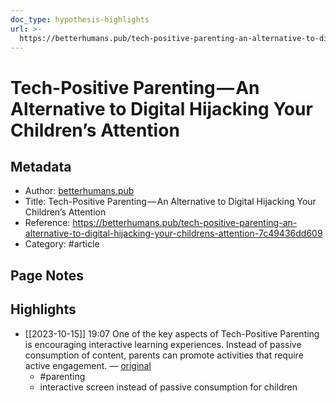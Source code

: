```yaml
---
doc_type: hypothesis-highlights
url: >-
  https://betterhumans.pub/tech-positive-parenting-an-alternative-to-digital-hijacking-your-childrens-attention-7c49436dd609
---
```


# Tech-Positive Parenting — An Alternative to Digital Hijacking Your Children’s Attention

## Metadata
- Author: [betterhumans.pub]()
- Title: Tech-Positive Parenting — An Alternative to Digital Hijacking Your Children’s Attention
- Reference: https://betterhumans.pub/tech-positive-parenting-an-alternative-to-digital-hijacking-your-childrens-attention-7c49436dd609
- Category: #article

## Page Notes
## Highlights
- [[2023-10-15]] 19:07 One of the key aspects of Tech-Positive Parenting is encouraging interactive learning experiences. Instead of passive consumption of content, parents can promote activities that require active engagement. — [original](https://hyp.is/Yg-k_Gt9Ee6PltMOUtSt1Q/betterhumans.pub/tech-positive-parenting-an-alternative-to-digital-hijacking-your-childrens-attention-7c49436dd609)
    -   #parenting 
    - interactive screen instead of passive consumption for children



